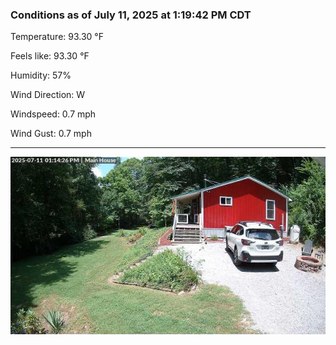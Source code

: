 ### Conditions as of July 11, 2025 at 1:19:42 PM CDT 

Temperature: 93.30 &deg;F

Feels like: 93.30 &deg;F

Humidity: 57%

Wind Direction: W

Windspeed: 0.7 mph

Wind Gust: 0.7 mph

---

<img src="./images/latest.jpeg"/>

